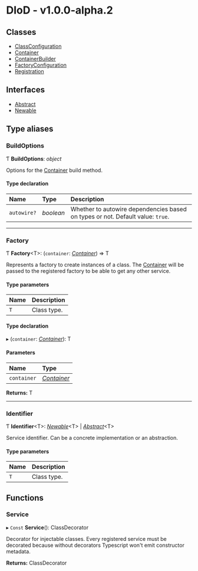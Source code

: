 # DIoD - v1.0.0-alpha.2

## Classes

- [ClassConfiguration](classes/classconfiguration.md)
- [Container](classes/container.md)
- [ContainerBuilder](classes/containerbuilder.md)
- [FactoryConfiguration](classes/factoryconfiguration.md)
- [Registration](classes/registration.md)

## Interfaces

- [Abstract](interfaces/abstract.md)
- [Newable](interfaces/newable.md)

## Type aliases

### BuildOptions

Ƭ **BuildOptions**: *object*

Options for the [Container](classes/container.md) build method.

#### Type declaration

| Name | Type | Description |
| :------ | :------ | :------ |
| `autowire?` | *boolean* | Whether to autowire dependencies based on types or not. Default value: `true`. |

___

### Factory

Ƭ **Factory**<T\>: (`container`: [*Container*](classes/container.md)) => T

Represents a factory to create instances of a class.
The [Container](classes/container.md) will be passed to the registered factory to be able to
get any other service.

#### Type parameters

| Name | Description |
| :------ | :------ |
| `T` | Class type. |

#### Type declaration

▸ (`container`: [*Container*](classes/container.md)): T

#### Parameters

| Name | Type |
| :------ | :------ |
| `container` | [*Container*](classes/container.md) |

**Returns:** T

___

### Identifier

Ƭ **Identifier**<T\>: [*Newable*](interfaces/newable.md)<T\> \| [*Abstract*](interfaces/abstract.md)<T\>

Service identifier. Can be a concrete implementation or an abstraction.

#### Type parameters

| Name | Description |
| :------ | :------ |
| `T` | Class type. |

## Functions

### Service

▸ `Const` **Service**(): ClassDecorator

Decorator for injectable classes. Every registered service must
be decorated because without decorators Typescript won't emit
constructor metadata.

**Returns:** ClassDecorator
